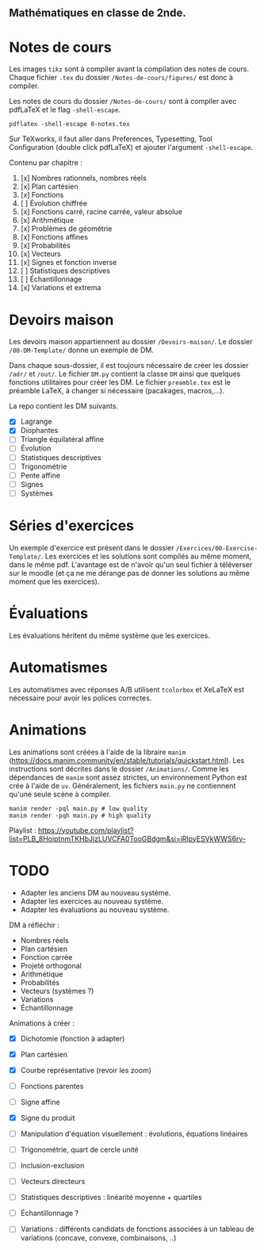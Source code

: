 ## Mathématiques en classe de 2nde.

# Notes de cours

Les images `tikz` sont à compiler avant la compilation des notes de cours. Chaque fichier `.tex` du dossier `/Notes-de-cours/figures/` est donc à compiler. 

Les notes de cours du dossier `/Notes-de-cours/` sont à compiler avec pdfLaTeX et le flag `-shell-escape`.

```
pdflatex -shell-escape 0-notes.tex
```

Sur TeXworks, il faut aller dans Preferences, Typesetting, Tool Configuration (double click pdfLaTeX) et ajouter l'argument `-shell-escape`.

Contenu par chapitre :
1. [x] Nombres rationnels, nombres réels
2. [x] Plan cartésien
3. [x] Fonctions
4. [ ] Évolution chiffrée
5. [x] Fonctions carré, racine carrée, valeur absolue
6. [x] Arithmétique
7. [x] Problèmes de géométrie
8. [x] Fonctions affines
9. [x] Probabilités
10. [x] Vecteurs
11. [x] Signes et fonction inverse
12. [ ] Statistiques descriptives
13. [ ] Échantillonnage
14. [x] Variations et extrema

# Devoirs maison

Les devoirs maison appartiennent au dossier `/Devoirs-maison/`.
Le dossier `/00-DM-Template/` donne un exemple de DM.

Dans chaque sous-dossier, il est toujours nécessaire de créer les dossier `/adr/` et `/out/`.
Le fichier `DM.py` contient la classe `DM` ainsi que quelques fonctions utilitaires pour créer les DM.
Le fichier `preamble.tex` est le préamble LaTeX, à changer si nécessaire (pacakages, macros,...).

La repo contient les DM suivants.
- [x] Lagrange
- [x] Diophantes
- [ ] Triangle équilatéral affine
- [ ] Évolution
- [ ] Statistiques descriptives
- [ ] Trigonométrie
- [ ] Pente affine
- [ ] Signes
- [ ] Systèmes

# Séries d'exercices

Un exemple d'exercice est présent dans le dossier `/Exercices/00-Exercise-Template/`.
Les exercices et les solutions sont compilés au même moment, dans le même pdf.
L'avantage est de n'avoir qu'un seul fichier à téléverser sur le moodle (et ça ne me dérange pas de donner les solutions au même moment que les exercices).

# Évaluations

Les évaluations héritent du même système que les exercices.

# Automatismes

Les automatismes avec réponses A/B utilisent ```tcolorbox``` et XeLaTeX est nécessaire pour avoir les polices correctes.

# Animations

Les animations sont créées à l'aide de la libraire `manim` (https://docs.manim.community/en/stable/tutorials/quickstart.html).
Les instructions sont décrites dans le dossier `/Animations/`.
Comme les dépendances de `manim` sont assez strictes, un environnement Python est crée à l'aide de `uv`.
Généralement, les fichiers `main.py` ne contiennent qu'une seule scène à compiler.

```
manim render -pql main.py # low quality
manim render -pqh main.py # high quality
```

Playlist : 
https://youtube.com/playlist?list=PLB_8HoiptnmTKHbJjzLUVCFA0TooGBdgm&si=jRlpyESVkWWS6rv-

# TODO

- Adapter les anciens DM au nouveau système.
- Adapter les exercices au nouveau système.
- Adapter les évaluations au nouveau système.

DM à réfléchir :
- Nombres réels
- Plan cartésien
- Fonction carrée
- Projeté orthogonal
- Arithmétique
- Probabilités
- Vecteurs (systèmes ?)
- Variations
- Échantillonnage

Animations à créer :
- [x] Dichotomie (fonction à adapter)
- [x] Plan cartésien
- [x] Courbe représentative (revoir les zoom)
- [ ] Fonctions parentes
- [ ] Signe affine
- [x] Signe du produit
- [ ] Manipulation d'équation visuellement : évolutions, équations linéaires
- [ ] Trigonométrie, quart de cercle unité
- [ ] Inclusion-exclusion
- [ ] Vecteurs directeurs
- [ ] Statistiques descriptives : linéarité moyenne + quartiles
- [ ] Échantillonnage ?
- [ ] Variations : différents candidats de fonctions associées à un tableau de variations (concave, convexe, combinaisons, ..)





##
